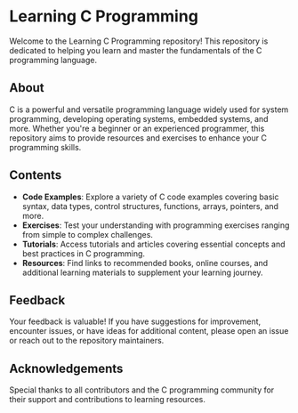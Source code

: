 <h1>Learning C Programming</h1>
Welcome to the Learning C Programming repository! This repository is dedicated to helping you learn and master the fundamentals of the C programming language.

<h2>About</h2>
C is a powerful and versatile programming language widely used for system programming, developing operating systems, embedded systems, and more. Whether you're a beginner or an experienced programmer, this repository aims to provide resources and exercises to enhance your C programming skills.

<h2>Contents</h2>

* **Code Examples**: Explore a variety of C code examples covering basic syntax, data types, control structures, functions, arrays, pointers, and more.</br>
* **Exercises**: Test your understanding with programming exercises ranging from simple to complex challenges.</br>
* **Tutorials**: Access tutorials and articles covering essential concepts and best practices in C programming.</br>
* **Resources**: Find links to recommended books, online courses, and additional learning materials to supplement your learning journey.</br>

<h2>Feedback</h2>
Your feedback is valuable! If you have suggestions for improvement, encounter issues, or have ideas for additional content, please open an issue or reach out to the repository maintainers.

<h2>Acknowledgements</h2>
Special thanks to all contributors and the C programming community for their support and contributions to learning resources.
     













